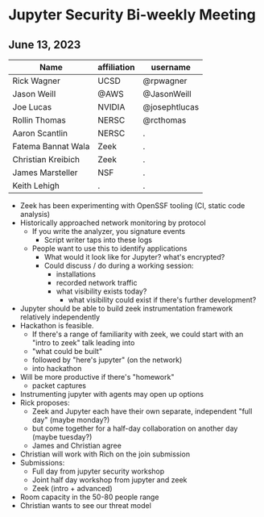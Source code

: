 # Jupyter Security Bi-weekly Meeting

## June 13, 2023

| Name               | affiliation    | username         |
| -------------------| ---------------|------------------|
| Rick Wagner        | UCSD           | @rpwagner        |
| Jason Weill        | @AWS           | @JasonWeill      |
| Joe Lucas          | NVIDIA         | @josephtlucas    |
| Rollin Thomas      | NERSC          | @rcthomas        |
| Aaron Scantlin     | NERSC          |.                 |
| Fatema Bannat Wala | Zeek           |.                 |
| Christian Kreibich | Zeek           |.                 |
| James Marsteller   | NSF            |.                 |
| Keith Lehigh       |.               |.                 |

* Zeek has been experimenting with OpenSSF tooling (CI, static code analysis)
* Historically approached network monitoring by protocol
    * If you write the analyzer, you signature events
        * Script writer taps into these logs
    * People want to use this to identify applications
        * What would it look like for Jupyter? what's encrypted?
        * Could discuss / do during a working session:
            * installations
            * recorded network traffic
            * what visibility exists today?
                * what visibility could exist if there's further development?
* Jupyter should be able to build zeek instrumentation framework relatively independently
* Hackathon is feasible. 
    * If there's a range of familiarity with zeek, we could start with an "intro to zeek" talk leading into
    * "what could be built"
    * followed by "here's jupyter" (on the network)
    * into hackathon
* Will be more productive if there's "homework"
    * packet captures
* Instrumenting jupyter with agents may open up options
* Rick proposes:
    * Zeek and Jupyter each have their own separate, independent "full day" (maybe monday?)
    * but come together for a half-day collaboration on another day (maybe tuesday?)
    * James and Christian agree
* Christian will work with Rich on the join submission
* Submissions:
    * Full day from jupyter security workshop
    * Joint half day workshop from jupyter and zeek
    * Zeek (intro + advanced)
* Room capacity in the 50-80 people range
* Christian wants to see our threat model
